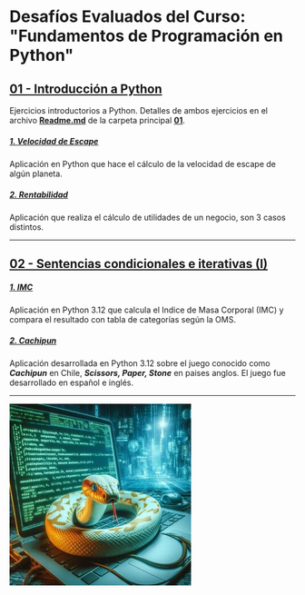 # Desafíos Evaluados del Curso: "Fundamentos de Programación en Python"



## [01 - Introducción a Python](https://github.com/Cy5k0/Ejercicios_Evaluados_Python/tree/main/01)
Ejercicios introductorios a Python. Detalles de ambos ejercicios en el archivo **[Readme.md](https://github.com/Cy5k0/Ejercicios_Evaluados_Python/blob/main/01/README.md)** de la carpeta principal **[01](https://github.com/Cy5k0/Ejercicios_Evaluados_Python/tree/main/01)**.

##### [1. Velocidad de Escape](https://github.com/Cy5k0/Ejercicios_Evaluados_Python/blob/main/01/velocidad_de_escape/escape.py)
Aplicación en Python que hace el cálculo de la velocidad de escape de algún planeta.

##### [2. Rentabilidad](https://github.com/Cy5k0/Ejercicios_Evaluados_Python/tree/main/01/rentabilidad)
Aplicación que realiza el cálculo de utilidades de un negocio, son 3 casos distintos.


----------------------------------------------------------------------------------------

## [02 - Sentencias condicionales e iterativas (I)](https://github.com/Cy5k0/Ejercicios_Evaluados_Python/tree/main/02)
##### [1. IMC](https://github.com/Cy5k0/Ejercicios_Evaluados_Python/blob/main/02/imc.py)

Aplicación en Python 3.12 que calcula el Indice de Masa Corporal (IMC) y compara el resultado con tabla de categorías según la OMS. 



##### [2. Cachipun](https://github.com/Cy5k0/Ejercicios_Evaluados_Python/blob/main/02/cachipun.py)

Aplicación desarrollada en Python 3.12 sobre el juego conocido como ***Cachipun*** en Chile, ***Scissors, Paper, Stone*** en paises anglos. El juego fue desarrollado en español e inglés.


-------------------------------------------------------------------------------------------

  
![pythn](https://github.com/Cy5k0/Ejercicios_Evaluados_Python/blob/main/assets/img/pyth_1.jpeg?raw=true)